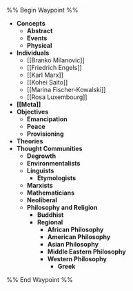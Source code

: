 %% Begin Waypoint %%
- **Concepts**
	- **Abstract**
	- **Events**
	- **Physical**
- **Individuals**
	- [[Branko Milanovic]]
	- [[Friedrich Engels]]
	- [[Karl Marx]]
	- [[Kohei Saito]]
	- [[Marina Fischer-Kowalski]]
	- [[Rosa Luxembourg]]
- **[[Meta]]**
- **Objectives**
	- **Emancipation**
	- **Peace**
	- **Provisioning**
- **Theories**
- **Thought Communities**
	- **Degrowth**
	- **Environmentalists**
	- **Linguists**
		- **Etymologists**
	- **Marxists**
	- **Mathematicians**
	- **Neoliberal**
	- **Philosophy and Religion**
		- **Buddhist**
		- **Regional**
			- **African Philosophy**
			- **American Philosophy**
			- **Asian Philosophy**
			- **Middle Eastern Philosophy**
			- **Western Philosophy**
				- **Greek**

%% End Waypoint %%